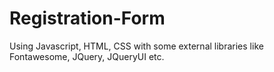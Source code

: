 # Registration-Form

Using Javascript, HTML, CSS with some external libraries like Fontawesome, JQuery, JQueryUI etc.
